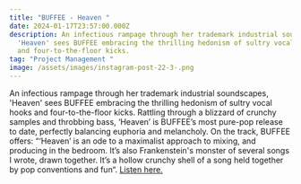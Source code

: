 ```yaml
---
title: "BUFFEE - Heaven "
date: 2024-01-17T23:57:00.000Z
description: An infectious rampage through her trademark industrial soundscapes,
  'Heaven' sees BUFFEE embracing the thrilling hedonism of sultry vocal hooks
  and four-to-the-floor kicks.
tag: "Project Management "
image: /assets/images/instagram-post-22-3-.png
---
```

An infectious rampage through her trademark industrial soundscapes, 'Heaven' sees BUFFEE embracing the thrilling hedonism of sultry vocal hooks and four-to-the-floor kicks. Rattling through a blizzard of crunchy samples and throbbing bass, ‘Heaven’ is BUFFEE’s most pure-pop release to date, perfectly balancing euphoria and melancholy. On the track, BUFFEE offers: “‘Heaven’ is an ode to a maximalist approach to mixing, and producing in the bedroom. It’s also Frankenstein's monster of several songs I wrote, drawn together. It’s a hollow crunchy shell of a song held together by pop conventions and fun“. [Listen here.](https://bfan.link/heaven-25)
